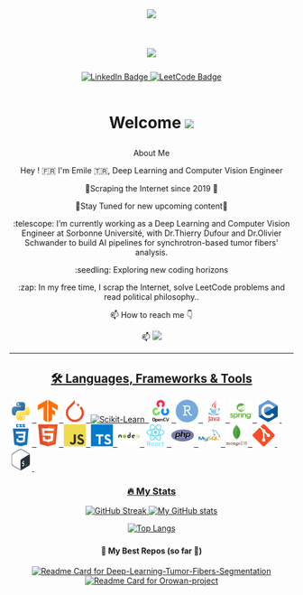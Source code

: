 
<div id="header" align="center">
  <img src="https://media.giphy.com/media/M9gbBd9nbDrOTu1Mqx/giphy.gif" width="100"/>
</div>

<h1 align="center">
  <a href="https://git.io/typing-svg">
    <img src="https://readme-typing-svg.herokuapp.com/?lines=This+is+Emile+Aydar;Nice+to+meet+you+%F0%9F%91%8B&center=true&size=30">
  </a>
</h1>

<div id="badges" align="center">
  <a href="https://www.linkedin.com/in/emile-aydar/">
    <img src="https://img.shields.io/badge/LinkedIn-blue?style=for-the-badge&logo=linkedin&logoColor=white" alt="LinkedIn Badge"/>
  </a>
  <a href="https://leetcode.com/xXMagIkZzR4mBOXx/">
    <img src="https://img.shields.io/badge/LeetCode-orange?style=for-the-badge&logo=leetcode&logoColor=white" alt="LeetCode Badge"/>
  </a>
</div>

<img src="https://komarev.com/ghpvc/?username=xXMagIkZzR4mBOXx&style=flat-square&color=blue" alt=""/>

<h1>
  <p align="center">Welcome 
  <img src="https://media.giphy.com/media/hvRJCLFzcasrR4ia7z/giphy.gif" width="30px"/></p>
</h1>
<p align="center">About Me</p>
<p align="center">
    <p align="center">Hey ! 🇫🇷 I'm Emile 🇹🇷, Deep Learning and Computer Vision Engineer </p>
    <p align="center">🌠Scraping the Internet since 2019 🌠</p>
    <p align="center">🔔Stay Tuned for new upcoming content🔔</p>

  <p align="center">:telescope: I’m currently working as a Deep Learning and Computer Vision Engineer at Sorbonne Université, with Dr.Thierry Dufour and Dr.Olivier Schwander to build AI pipelines for synchrotron-based tumor fibers' analysis.</p>

  <p align="center">:seedling: Exploring new coding horizons</p>

  <p align="center">:zap: In my free time, I scrap the Internet, solve LeetCode problems and read political philosophy..</p>

  <p align="center">📫 How to reach me 👇</p>
</p>
<p align="center">📫 <a href="https://www.linkedin.com/in/emile-aydar/"><img src="https://img.shields.io/badge/linkedin-%230077B5.svg?&style=for-the-badge&logo=linkedin&logoColor=white" height=20>
<hr>

###  <h2 align="center">:hammer_and_wrench: Languages, Frameworks & Tools </h2>
  <div>
  
  <img src="https://github.com/devicons/devicon/blob/master/icons/python/python-original.svg" title="Python" alt="Python" width="40" height="40"/>&nbsp;
  <img src="https://github.com/devicons/devicon/blob/master/icons/tensorflow/tensorflow-original.svg" title="Tensorflow" alt="Tensorflow" width="40" height="40"/>&nbsp;
  <img src="https://github.com/devicons/devicon/blob/master/icons/pytorch/pytorch-original.svg" title="PyTorch" alt="PyTorch" width="40" height="40"/>&nbsp;
  <img src="https://api.iconify.design/devicon/scikitlearn.svg" title="Scikit-Learn" alt="Scikit-Learn" width="60" height="60"/>&nbsp;
  <img src="https://github.com/devicons/devicon/blob/master/icons/opencv/opencv-original-wordmark.svg" title="OpenCV" alt="OpenCV" width="40" height="40"/>&nbsp;
  <img src="https://github.com/devicons/devicon/blob/master/icons/rstudio/rstudio-original.svg" title="RStudio" alt="RStudio" width="40" height="40"/>&nbsp;
  <img src="https://github.com/devicons/devicon/blob/master/icons/java/java-original-wordmark.svg" title="Java" alt="Java" width="40" height="40"/>&nbsp;
  <img src="https://github.com/devicons/devicon/blob/master/icons/spring/spring-original-wordmark.svg" title="Spring" alt="Spring" width="40" height="40"/>&nbsp;
  <img src="https://github.com/devicons/devicon/blob/master/icons/c/c-original.svg" title="C" alt="C" width="40" height="40"/>&nbsp;
  <img src="https://github.com/devicons/devicon/blob/master/icons/css3/css3-plain-wordmark.svg"  title="CSS3" alt="CSS" width="40" height="40"/>&nbsp;
  <img src="https://github.com/devicons/devicon/blob/master/icons/html5/html5-original.svg" title="HTML5" alt="HTML" width="40" height="40"/>&nbsp;
  <img src="https://github.com/devicons/devicon/blob/master/icons/javascript/javascript-original.svg" title="JavaScript" alt="JavaScript" width="40" height="40"/>&nbsp;
  <img src="https://github.com/devicons/devicon/blob/master/icons/typescript/typescript-original.svg" title="TypeScript" alt="TypeScript" width="40" height="40"/>&nbsp;
  <img src="https://github.com/devicons/devicon/blob/master/icons/nodejs/nodejs-original-wordmark.svg" title="NodeJS" alt="NodeJS" width="40" height="40"/>&nbsp;
  <img src="https://github.com/devicons/devicon/blob/master/icons/react/react-original-wordmark.svg" title="React" alt="React" width="40" height="40"/>&nbsp;
  <img src="https://github.com/devicons/devicon/blob/master/icons/php/php-original.svg" title="PHP"  alt="PHP" width="40" height="40"/>&nbsp;
  <img src="https://github.com/devicons/devicon/blob/master/icons/mysql/mysql-original-wordmark.svg" title="MySQL"  alt="MySQL" width="40" height="40"/>&nbsp;
  <img src="https://github.com/devicons/devicon/blob/master/icons/mongodb/mongodb-original-wordmark.svg" title="MongoDB"  alt="MongoDB" width="40" height="40"/>&nbsp;
  <img src="https://github.com/devicons/devicon/blob/master/icons/git/git-original.svg" title="Git" alt="Git" width="40" height="40"/>&nbsp;
  <img src="https://github.com/devicons/devicon/blob/master/icons/bash/bash-original.svg" title="Bash" alt="Bash" width="40" height="40"/>&nbsp;

### <h3 align="center">:fire: My Stats</h3>
<p align="center">
    <a href="https://git.io/streak-stats">
        <img src="http://github-readme-streak-stats.herokuapp.com?user=xXMagIkZzR4mBOXx&theme=radical&background=000000" alt="GitHub Streak">
    </a>
    <a href="https://github.com/anuraghazra/github-readme-stats">
        <img src="https://github-readme-stats.vercel.app/api?username=xXMagIkZzR4mBOXx&show_icons=true&theme=radical" alt="My GitHub stats">
    </a>
</p>


<p align="center">
    <a href="https://github.com/anuraghazra/github-readme-stats">
        <img src="https://github-readme-stats.vercel.app/api/top-langs/?username=xXMagIkZzR4mBOXx&layout=compact&theme=highcontrast" alt="Top Langs">
    </a>
</p>


### <h4 align="center">🤯 My Best Repos (so far 🤞)</h4>

<p align="center">
    <a href="https://github.com/xXMagIkZzR4mBOXx/Deep-Learning-Tumor-Fibers-Segmentation">
        <img src="https://github-readme-stats.vercel.app/api/pin?username=xXMagIkZzR4mBOXx&repo=Deep-Learning-Tumor-Fibers-Segmentation" alt="Readme Card for Deep-Learning-Tumor-Fibers-Segmentation">
    </a>
    <a href="https://github.com/xXMagIkZzR4mBOXx/Orowan-project">
        <img src="https://github-readme-stats.vercel.app/api/pin?username=xXMagIkZzR4mBOXx&repo=Orowan-project" alt="Readme Card for Orowan-project">
    </a>
</p>


